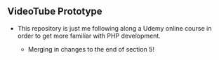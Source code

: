 ## VideoTube Prototype ##

- This repository is just me following along a Udemy online course in order to get more familiar with PHP development.

    - Merging in changes to the end of section 5!
